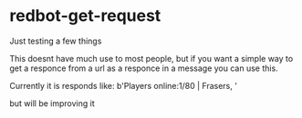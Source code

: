 # redbot-get-request
Just testing a few things


This doesnt have much use to most people, but if you want a simple way to get a responce from a url as a responce in a message you can use this. 

Currently it is responds like:
b'Players online:1/80 | Frasers, '

but will be improving it
